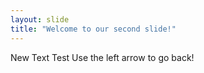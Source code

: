 ```yaml
---
layout: slide
title: "Welcome to our second slide!"
---
```

New Text Test
Use the left arrow to go back!

